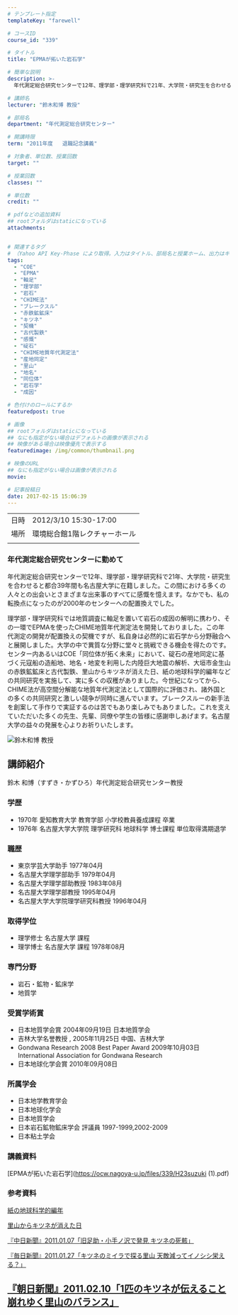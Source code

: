 ```yaml
---
# テンプレート指定
templateKey: "farewell"

# コースID
course_id: "339"

# タイトル
title: "EPMAが拓いた岩石学"

# 簡単な説明
description: >-
  年代測定総合研究センターで12年、理学部・理学研究科で21年、大学院・研究生を合わせると都合39年間も名古屋大学に在籍しました。この間における多くの人々との出会いとさまざまな出来事のすべてに感慨を憶えます。なかでも、私の転換点になったのが2000年のセンターへの配置換えでした。理学部・理学研究科では地質調査に軸足を置いて岩石の成因の解明に携わり、その一環でEPMAを使ったCHIME地質年代 ....

# 講師名
lecturer: "鈴木和博 教授"

# 部局名
department: "年代測定総合研究センター"

# 開講時限
term: "2011年度	退職記念講義"

# 対象者、単位数、授業回数
target: ""

# 授業回数
classes: ""

# 単位数
credit: ""

# pdfなどの追加資料
## rootフォルダはstaticになっている
attachments:


# 関連するタグ
# （Yahoo API Key-Phase により取得。入力はタイトル、部局名と授業ホーム、出力はキーフレーズ（tags））
tags:
  - "COE"
  - "EPMA"
  - "軸足"
  - "理学部"
  - "岩石"
  - "CHIME法"
  - "ブレークスル"
  - "赤鉄鉱鉱床"
  - "キツネ"
  - "契機"
  - "古代製鉄"
  - "感慨"
  - "碇石"
  - "CHIME地質年代測定法"
  - "産地同定"
  - "里山"
  - "地名"
  - "同位体"
  - "岩石学"
  - "成因"

# 色付けのロールにするか
featuredpost: true

# 画像
## rootフォルダはstaticになっている
## なにも指定がない場合はデフォルトの画像が表示される
## 映像がある場合は映像優先で表示する
featuredimage: /img/common/thumbnail.png

# 映像のURL
## なにも指定がない場合は画像が表示される
movie: 

# 記事投稿日
date: 2017-02-15 15:06:39
---
```


|   |   |
|---|---|
| 日時 | 2012/3/10  15:30-17:00 |
| 場所 | 環境総合館1階レクチャーホール |
|   |   |


### 年代測定総合研究センターに勤めて

年代測定総合研究センターで12年、理学部・理学研究科で21年、大学院・研究生を合わせると都合39年間も名古屋大学に在籍しました。この間における多くの人々との出会いとさまざまな出来事のすべてに感慨を憶えます。なかでも、私の転換点になったのが2000年のセンターへの配置換えでした。

理学部・理学研究科では地質調査に軸足を置いて岩石の成因の解明に携わり、その一環でEPMAを使ったCHIME地質年代測定法を開発しておりました。この年代測定の開発が配置換えの契機ですが、私自身は必然的に岩石学から分野融合へと展開しました。大学の中で異質な分野に堂々と挑戦できる機会を得たのです。センター内あるいはCOE「同位体が拓く未来」において、碇石の産地同定に基づく元寇船の造船地、地名・地変を利用した内陸巨大地震の解析、大垣市金生山の赤鉄鉱鉱床と古代製鉄、里山からキツネが消えた日、紙の地球科学的編年などの共同研究を実施して、実に多くの収穫がありました。今世紀になってから、CHIME法が高空間分解能な地質年代測定法として国際的に評価され、諸外国との多くの共同研究と激しい競争が同時に進んでいます。ブレークスルーの新手法を創案して手作りで実証するのは苦でもあり楽しみでもありました。これを支えていただいた多くの先生、先輩、同僚や学生の皆様に感謝申しあげます。名古屋大学の益々の発展を心よりお祈りいたします。


![ 鈴木和博 教授](https://ocw.nagoya-u.jp/files/339/s_suzuki.png) 
## 講師紹介

鈴木 和博（すずき・かずひろ）年代測定総合研究センター教授

### 学歴

* 1970年 愛知教育大学 教育学部 小学校教員養成課程 卒業
* 1976年 名古屋大学大学院 理学研究科 地球科学 博士課程 単位取得満期退学

### 職歴

* 東京学芸大学助手 1977年04月
* 名古屋大学理学部助手 1979年04月
* 名古屋大学理学部助教授 1983年08月
* 名古屋大学理学部教授 1995年04月
* 名古屋大学大学院理学研究科教授 1996年04月

### 取得学位

* 理学修士 名古屋大学 課程
* 理学博士 名古屋大学 課程 1978年08月

### 専門分野

* 岩石・鉱物・鉱床学
* 地質学

### 受賞学術賞

* 日本地質学会賞 2004年09月19日 日本地質学会
* 吉林大学名誉教授 , 2005年11月25日 中国、吉林大学
* Gondwana Research 2008 Best Paper Award 2009年10月03日 International Association for Gondwana Research
* 日本地球化学会賞 2010年09月08日

### 所属学会

* 日本地学教育学会
* 日本地球化学会
* 日本地質学会
* 日本岩石鉱物鉱床学会 評議員 1997-1999,2002-2009
* 日本粘土学会


### 講義資料

[EPMAが拓いた岩石学](https://ocw.nagoya-u.jp/files/339/H23suzuki (1).pdf) 

### 参考資料

[紙の地球科学的編年](https://ocw.nagoya-u.jp/files/339/paper.pdf) 

[里山からキツネが消えた日](https://ocw.nagoya-u.jp/files/339/kitsune.pdf) 

[『中日新聞』2011.01.07「旧足助・小手ノ沢で発見 キツネの死骸」](https://ocw.nagoya-u.jp/files/339/20110107chunichi.jpg) 

[『毎日新聞』2011.01.27「キツネのミイラで探る里山 天敵減ってイノシシ栄える？」](https://ocw.nagoya-u.jp/files/339/20110127mainichi.jpg) 

[『朝日新聞』2011.02.10「1匹のキツネが伝えること 崩れゆく里山のバランス」](https://ocw.nagoya-u.jp/files/339/20110210asahi.jpg) 
-----